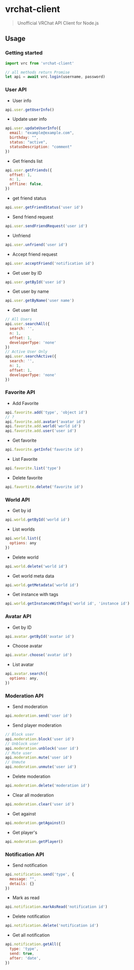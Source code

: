 # vrchat-client
> Unofficial VRChat API Client for Node.js

## Usage
### Getting started
```javascript
import vrc from 'vrchat-client'

// all methods return Promise
let api = await vrc.login(username, password)

```

### User API
- User info
```javascript
api.user.getUserInfo()
```

- Update user info
```javascript
api.user.updateUserInfo({
  email: "example@example.com",
  birthday: "",
  status: "active",
  statusDescription: "comment"
})
```

- Get friends list
```javascript
api.user.getFriends({
  offset: 1,
  n: 1,
  offline: false,
})
```

- get friend status
```javascript
api.user.getFriendStatus('user id')
```

- Send friend request
```javascript
api.user.sendFriendRequest('user id')
```

- Unfriend
```javascript
api.user.unfriend('user id')
```

- Accept friend request
```javascript
api.user.acceptFriend('notification id')
```

- Get user by ID
```javascript
api.user.getById('user id')
```

- Get user by name
```javascript
api.user.getByName('user name')
```

- Get user list
```javascript
// All Users
api.user.searchAll({
  search: '',
  n: 1,
  offset: 1,
  developerType: 'none'
})
// Active User Only
api.user.searchActive({
  search: '',
  n: 1,
  offset: 1,
  developerType: 'none'
})
```

### Favorite API
- Add Favorite
```javascript
api.favorite.add('type', 'object id')
// ?
api.favorite.add.avatar('avatar id')
api.favorite.add.world('world id')
api.favorite.add.user('user id')
```

- Get favorite
```javascript
api.favorite.getInfo('favorite id')
```

- List Favorite
```javascript
api.favorite.list('type')
```

- Delete  favorite
```javascript
api.favortite.delete('favorite id')
```

### World API
- Get by id
```javascript
api.world.getById('world id')
```

- List worlds
```javascript
api.world.list({
  options: any
})
```

- Delete world
```javascript
api.world.delete('world id')
```

- Get world meta data
```javascript
api.world.getMetadata('world id')
```

- Get instance with tags
```javascript
api.world.getInstanceWithTags('world id', 'instance id')
```

### Avatar API
- Get by ID
```javascript
api.avatar.getById('avatar id')
```

- Choose avatar
```javascript
api.avatar.choose('avatar id')
```

- List avatar
```javascript
api.avatar.search({
  options: any,
})
```

### Moderation API
- Send moderation
```javascript
api.moderation.send('user id')
```

- Send player moderation
```javascript
// Block user
api.moderation.block('user id')
// Unblock user
api.moderation.unblock('user id')
// Mute user
api.moderation.mute('user id')
// Unmute
api.moderation.unmute('user id')
```

- Delete moderation
```javascript
api.moderation.delete('moderation id')
```

- Clear all moderation
```javascript
api.moderation.clear('user id')
```

- Get against
```javascript
api.moderation.getAgainst()
```

- Get player's
```javascript
api.moderation.getPlayer()
```

### Notification API
- Send notification
```javascript
api.notification.send('type', {
  message: "",
  details: {}
})
```

- Mark as read
```javascript
api.notification.markAsRead('notification id')
```

- Delete notification
```javascript
api.notification.delete('notification id')
```

- Get all notification
```javascript
api.notification.getAll({
  type: 'type',
  send: true,
  after: 'date',
})
```
